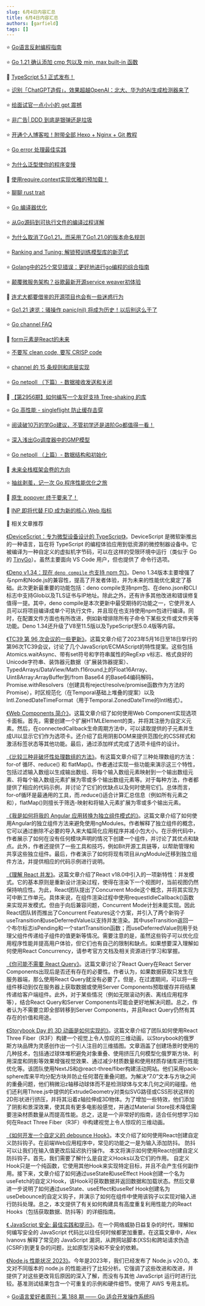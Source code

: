 ```yaml
---
slug: 6月4日内容汇总
title: 6月4日内容汇总
authors: [garfield]
tags: []
---
```


⭐️ [Go语言反射编程指南](https://mp.weixin.qq.com/s/J3hIbUaAp55l8QDuJYUQOg)

⭐️ [Go 1.21 确认添加 cmp 包以及 min, max built-in 函数](https://mp.weixin.qq.com/s/RK9DWRwpNhVuK3Gr60JtSQ)

📒 [TypeScript 5.1 正式发布！](https://mp.weixin.qq.com/s/sGfVPL_QJaUflHANSc5e7w)

⭐️ [识别「ChatGPT造假」，效果超越OpenAI：北大、华为的AI生成检测器来了](https://mp.weixin.qq.com/s/Ktu9BEcI_s5Jn6OvF1heAQ)

⭐️ [给面试官一点小小的 gpt 震撼](https://mp.weixin.qq.com/s/yEbqNo9UfPTCxL5-RDvlPw)

⭐️ [非广告| DDD 到底是银弹还是垃圾](https://mp.weixin.qq.com/s/gMjQmNvEi1o_iOFt2z7flg)

⭐️ [开通个人博客啦！附带全部 Hexo + Nginx + Git 教程](https://mp.weixin.qq.com/s/mrAwE-go0vNSwrJ4g4L9Cg)

⭐️ [Go error 处理最佳实践](https://mp.weixin.qq.com/s/XojOIIZfKm_wXul9eSU1tQ)

⭐️ [为什么泛型使你的程序变慢](https://mp.weixin.qq.com/s/veu5W0BFmLIZ-yvs39NdUw)

📒 [使用require.context实现优雅的预加载！](https://mp.weixin.qq.com/s/3_MDDSOQ2GeBsz9NtlwxcA)

⭐️ [聊聊 rust trait](https://mp.weixin.qq.com/s/T7IBCimzmWI07dHD8NA-Qw)

⭐️ [Go 编译器优化](https://mp.weixin.qq.com/s/eWM9AvG1qXnMWF4qIwhnVQ)

⭐️ [从Go源码到可执行文件的编译过程详解](https://mp.weixin.qq.com/s/YmG5VWui9AOJonC7one6Fw)

⭐️ [为什么取消了Go1.21，而采用了Go1.21.0的版本命名规则](https://mp.weixin.qq.com/s/-HXqQQcMr1CA4c6SS51yLQ)

⭐️ [Ranking and Tuning: 解锁预训练模型库的新范式](https://mp.weixin.qq.com/s/fgmp5Cph8wIgf2IbPoHj7w)

⭐️ [Golang中的25个常见错误：更好地进行go编程的综合指南](https://mp.weixin.qq.com/s/lzR_ZFxCoX2mf3wN4Ef_1A)

⭐️ [颠覆微服务架构？谷歌最新开源service weaver初体验](https://mp.weixin.qq.com/s/RnsM-bWSRBiDS4v1JcRzdg)

📒 [连尤大都要借鉴的开源项目也会有一些迷惑行为](https://mp.weixin.qq.com/s/1SL_Z9q_zNufbHzvzto3iA)

⭐️ [Go1.21 速览：骚操作 panic(nil) 将成为历史！以后别这么干了](https://mp.weixin.qq.com/s/xgJ8lPS-O84Ttne5heRa3g)

⭐️ [Go channel FAQ](https://mp.weixin.qq.com/s/pYbPm6L-chHwmJ_wOf2EIw)

📒 [form元素是React的未来](https://juejin.cn/post/7239111080164163643)

⭐️ [不要写 clean code, 要写 CRISP code](https://mp.weixin.qq.com/s/MKQMHviV2fLfZJJUU_KTiA)

⭐️ [channel 的 15 条规则和底层实现](https://mp.weixin.qq.com/s/AsytcOBg0XpTnPzDq7iEhQ)

⭐️ [Go netpoll （下篇）- 数据接收发送和关闭](https://mp.weixin.qq.com/s/_yn2Efytq8F8ovf43di23g)

📒 [【第2956期】如何编写一个友好支持 Tree-shaking 的库](https://mp.weixin.qq.com/s/ovdshkEmUF8CuN32FKwJ4Q)

⭐️ [Go 高性能 - singleflight 防止缓存击穿](https://mp.weixin.qq.com/s/TE7zu2t2SjUpGKK-Bji9_g)

⭐️ [阅读破10万的学Go建议，不管初学还是进阶Go都值得一看！](https://mp.weixin.qq.com/s/Ae_7w94wj5FTlmhUK5Kv2w)

⭐️ [深入浅出Go调度器中的GMP模型](https://mp.weixin.qq.com/s/CElQUJw6R2jUzpZFgDEIPA)

⭐️ [Go netpoll （上篇）- 数据结构和初始化](https://mp.weixin.qq.com/s/Zl66w4q3jDrn7uvA_tPmYA)

📒 [​未来全栈框架会卷的方向](https://mp.weixin.qq.com/s/hMrXX8980N32CJbz6HT90g)

⭐️ [抽丝剥茧，记一次 Go 程序性能优化之旅](https://mp.weixin.qq.com/s/HBLwocMA2vQE2uFlJ0D8Iw)

📒 [原生 popover 终于要来了！](https://mp.weixin.qq.com/s/qsZOrUBEjhWGUJ_qzF4XIw)

📒 [INP 即将代替 FID 成为新的核心 Web 指标](https://mp.weixin.qq.com/s/OHbzuqUl3tL1YlpLOgEkvA)

📒 相关文章推荐

[《DeviceScript：专为微型设备设计的 TypeScript》](https://microsoft.github.io/devicescript/)。DeviceScript 是微软新推出的一种语言，旨在将 TypeScript 的编程体验应用到低资源的微控制器设备中。它被编译为一种自定义的虚拟机字节码，可以在这样的受限环境中运行（类似于 Go 的 [TinyGo](https://tinygo.org/)）。虽然主要面向 VS Code 用户，但也提供了 命令行选项。

[《Deno v1.34：现在 `deno compile` 也支持 npm 包》](https://deno.com/blog/v1.34)。Deno 1.34版本主要增强了与npm和Node.js的兼容性，提高了开发者体验，并为未来的性能优化奠定了基础。此次更新最重要的功能包括：deno compile支持npm包、在deno.json和CLI标志中支持Glob以及TLS证书与IP地址。除此之外，还有许多其他改进和错误修复值得一提。其中，deno compile是本次更新中最受期待的功能之一，它使开发人员可以将项目编译成单个可执行文件，并且现在也支持使用npm包进行编译。同时，在配置文件方面也有所改进，例如新增排除所有子命令下某些文件或文件夹等功能。Deno 1.34还升级了V8至11.5版以及TypeScript至5.0.4版等内容。

[《TC39 第 96 次会议的一些更新》](https://dev.to/hemanth/updates-from-the-96th-tc39-meeting-4goe)。这篇文章介绍了2023年5月16日至18日举行的第96次TC39会议，讨论了几个JavaScript/ECMAScript的特性提案。这些包括Atomics.waitAsync、带有set符号和字符串属性的RegExp v标志、格式良好的Unicode字符串、装饰器元数据（扩展装饰器提案）、TypedArrays/DataView/Math.f16round上的Float16Array、Uint8Array:ArrayBuffer到/from Base64 的Base64编码解码，Promise.withResolvers（创建具有reject/resolve/promise函数作为方法的Promise），时区规范化（在Temporal基础上堆叠的提案）以及Intl.ZonedDateTimeFormat（用于Temporal.ZonedDateTime的Intl格式）。

[《Web Components 简介》](https://blog.rasvi.io/2023-05-21-webcomponent-intro-with-example)。这篇文章介绍了如何使用Web Component实现选项卡面板。首先，需要创建一个扩展HTMLElement的类，并将其注册为自定义元素。然后，在connectedCallback生命周期方法中，可以读取提供的子元素并生成UI以显示它们作为选项卡。还介绍了启用阴影DOM来提供范围化的CSS样式和激活标签状态等其他功能。最后，通过添加样式完成了选项卡组件的设计。

[《比较三种非破坏性处理数组的方法》](https://2ality.com/2022/05/processing-arrays-non-destructively.html)。有这篇文章介绍了三种处理数组的方法：for-of 循环、reduce() 和 flatMap()。作者通过实现一些功能来演示这三个特性，包括过滤输入数组以生成输出数组、将每个输入数组元素映射到一个输出数组元素、将每个输入数组元素扩展为零或多个输出数组元素等。对于每种方法，作者都提供了相应的代码示例，并讨论了它们的优缺点以及何时使用它们。总体而言，for-of循环是最通用的工具，而.reduce()适合计算汇总信息（例如所有元素之和），flatMap()则擅长于筛选-映射和将输入元素扩展为零或多个输出元素。

[《我是如何将我的 Angular 应用转换为独立组件模式的》](https://blog.bitsrc.io/how-ive-shifted-my-angular-app-to-standalone-components-approach-48c344bb714a)。这篇文章介绍了如何使用Angular的独立组件方法来避免使用ngModules。作者解释了独立组件的概念，它可以通过删除不必要的导入来大幅简化应用程序并减小包大小。在示例代码中，作者展示了如何在没有任何模块声明的情况下创建一个组件，并讨论了其优点和缺点。此外，作者还提供了一些工具和技巧，例如Bit开源工具链等，以帮助管理和共享这些独立组件。最后，作者演示了如何将现有项目从ngModule迁移到独立组件方法，并提供相应的代码示例进行说明。

[《理解 React 并发》](https://www.bbss.dev/posts/react-concurrency/)。这篇文章介绍了React v18.0中引入的一项新特性：并发模式。它的基本原则是重新设计渲染过程，使得在渲染下一个视图时，当前视图仍然保持响应性。为此，React团队提出了Concurrent Mode这个概念，并将其实现为可中断工作单元。具体来说，在组件渲染过程中使用requestIdleCallback()函数来实现并发模式。但由于向后兼容问题，Concurrent Mode计划未能实现。因此React团队转而推出了Concurrent Features这个方案，并引入了两个新钩子useTransition和useDeferredValue以支持并发渲染。其中useTransition返回一个布尔标志isPending和一个startTransition函数；而useDeferredValue则用于处理父组件传递给子组件的值更新等情况。需要注意的是，虽然这些钩子可以优化应用程序性能并提高用户体验，但它们也有自己的限制和缺点。如果想要深入理解如何使用React Concurrency，请参考官方文档及相关资源进行学习和掌握。

[《你可能不需要 React Query》](https://tkdodo.eu/blog/you-might-not-need-react-query)。这篇文章讨论了React Query在React Server Components出现后是否还有存在的必要性。作者认为，如果数据获取只发生在服务器端，那么使用React Query就没有必要了。但是，在过渡期间，可以将一些组件移动到仅在服务器上获取数据或使用Server Components预取缓存并将结果传递给客户端组件。此外，对于某些情况（例如无限滚动列表、离线应用程序等），结合React Query和Server Components可能会更好地解决问题。总之，作者认为不需要立即全部转移到Server Components，并且React Query仍然有其存在的价值和用途。

[《Storybook Day 的 3D 动画是如何实现的》](https://varun.ca/storybook-day/)。这篇文章介绍了团队如何使用React Three Fiber（R3F）构建一个视觉上令人惊叹的三维动画，以Storybook的俄罗斯方块品牌为灵感创作出一个引人注目的三维插图。文章涵盖了创建场景时使用的几种技术，包括通过球体堆积避免对象重叠、使用挤压几何模型化俄罗斯方块、利用深度和阴影等效果增强视觉效果、通过减少材质数量和使用材质存储库进行性能优化等。该团队使用NextJS和@react-three/fiber构建活动网站。他们采用pack-sphere库来平均分配方块并防止任何潜在重叠问题。为解决“7.0”文本与方块之间的重叠问题，他们稍微沿z轴移动球体而不是检测球体与文本几何之间的碰撞。他们还利用Three.js中提供的ExtrudeGeometry对类似SVG路径或CSS形状这样的2D形状进行挤压，并将其沿着z轴拉伸成3D物体。为了增加一些特效，他们添加了阴影和景深效果，使其具有更多电影般感觉，并通过Material Store技术降低需要渲染材质数量从而提高性能。总之，这是一个非常好的指南，适合任何想学习如何在React Three Fiber（R3F）中构建视觉上令人惊叹的三维动画。

[《如何开发一个自定义的 debounce Hook》](https://www.telerik.com/blogs/how-to-create-custom-debounce-hook-react)。本文介绍了如何使用React创建自定义防抖钩子。在前端Web应用程序中，常见的功能之一是为输入添加防抖。 防抖可以让我们在输入值更改后延迟执行操作。 本文将演示如何使用React创建自定义防抖钩子。首先，我们需要了解什么是自定义Hooks以及它们的作用。 自定义Hook只是一个纯函数，它使用其他Hook来实现特定目标，并且不会产生任何副作用。接下来，文章介绍了如何通过useState和useEffect Hook创建一个名为useFetch的自定义Hook，该Hook可获取数据并返回数据和加载状态。然后文章进一步说明了如何通过useState、useEffect和useRef Hook创建名为useDebounce的自定义钩子，并演示了如何在组件中使用该钩子以实现对输入进行防抖处理。总之，本文提供了有关如何构建具有高度重复利用性能力的React Hooks（包括获取数据、防抖等）的详细指南。

[《 JavaScript 安全: 最佳实践和提示》](https://stackdiary.com/javascript-security/)。在一个网络威胁日益复杂的时代，理解如何编写安全的 JavaScript 代码比以往任何时候都更加重要。在这篇文章中，Alex Ivanovs 解释了常见的 JavaScript 漏洞，从跨网站脚本(XSS)和跨站请求伪造(CSRF)到更复杂的问题，比如原型污染和不安全的依赖。

[《Node.js 性能状况 2023》](https://blog.rafaelgss.dev/state-of-nodejs-performance-2023)。今年是2023年，我们已经发布了 Node.js v20.0。本文对不同版本的 node.js 的性能进行了比较分析。它强调了这些改进和改进，并提供了对这些更改背后原因的深入了解，而没有与其他 JavaScript 运行时进行比较。基准测试结果包含一个可重复的示例和硬件细节。使用了 AWS 专用主机。

⭐️ [Go语言爱好者周刊：第 188 期 —— Go 适合开发操作系统吗](https://mp.weixin.qq.com/s/utmu-pION-IVQCnZEY7mqA)
